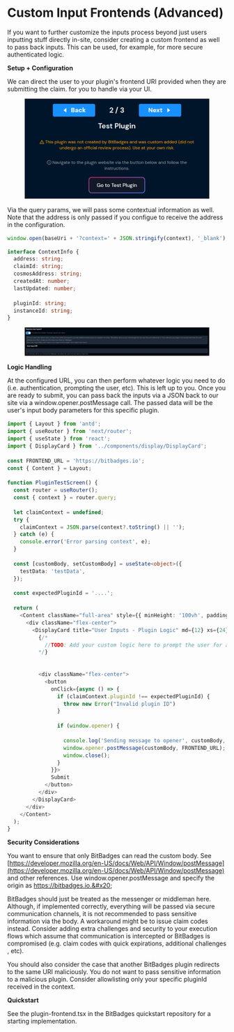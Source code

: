 # Custom Input Frontends (Advanced)

If you want to further customize the inputs process beyond just users inputting stuff directly in-site, consider creating a custom frontend as well to pass back inputs. This can be used, for example, for more secure authenticated logic.



**Setup + Configuration**

We can direct the user to your plugin's frontend URI provided when they are submitting the claim. for you to handle via your UI.

<figure><img src="../../../../.gitbook/assets/image (1) (1) (1) (1) (1) (1) (1) (1) (1) (1) (1) (1) (1) (1).png" alt=""><figcaption></figcaption></figure>



Via the query params, we will pass some contextual information as well. Note that the address is only passed if you configue to receive the address in the configuration.

```typescript
window.open(baseUri + '?context=' + JSON.stringify(context), '_blank');
```

```typescript
interface ContextInfo {
  address: string;
  claimId: string;
  cosmosAddress: string;
  createdAt: number;
  lastUpdated: number;
  
  pluginId: string;
  instanceId: string;
}
```

<figure><img src="../../../../.gitbook/assets/image (102).png" alt=""><figcaption></figcaption></figure>

**Logic Handling**

At the configured URL, you can then perform whatever logic you need to do (i.e. authentication, prompting the user, etc). This is left up to you. Once you are ready to submit, you can pass back the inputs via a JSON back to our site via a window.opener.postMessage call. The passed data will be the user's input body parameters for this specific plugin.



```typescript
import { Layout } from 'antd';
import { useRouter } from 'next/router';
import { useState } from 'react';
import { DisplayCard } from '../components/display/DisplayCard';

const FRONTEND_URL = 'https://bitbadges.io';
const { Content } = Layout;

function PluginTestScreen() {
  const router = useRouter();
  const { context } = router.query;

  let claimContext = undefined;
  try {
    claimContext = JSON.parse(context?.toString() || '');
  } catch (e) {
    console.error('Error parsing context', e);
  }

  const [customBody, setCustomBody] = useState<object>({
    testData: 'testData',
  });

  const expectedPluginId = '....';

  return (
    <Content className="full-area" style={{ minHeight: '100vh', padding: 8 }}>
      <div className="flex-center">
        <DisplayCard title="User Inputs - Plugin Logic" md={12} xs={24} sm={24} style={{ marginTop: '10px' }}>
          {/* 
            //TODO: Add your custom logic here to prompt the user for any additional information required for the claim. 
          */}


          <div className="flex-center">
            <button
              onClick={async () => {
                if (claimContext.pluginId !== expectedPluginId) {
                  throw new Error("Invalid plugin ID")
                }
              
                if (window.opener) {              
                
                  console.log('Sending message to opener', customBody, FRONTEND_URL);
                  window.opener.postMessage(customBody, FRONTEND_URL);
                  window.close();
                }
              }}>
              Submit
            </button>
          </div>
        </DisplayCard>
      </div>
    </Content>
  );
}
```

**Security Considerations**

You want to ensure that only BitBadges can read the custom body. See [https://developer.mozilla.org/en-US/docs/Web/API/Window/postMessage](https://developer.mozilla.org/en-US/docs/Web/API/Window/postMessage) and other references. Use window.opener.postMessage and specify the origin as https://bitbadges.io.&#x20;

BitBadges should just be treated as the messenger or middleman here. Although, if implemented correctly, everything will be passed via secure communication channels,  it is not recommended to pass sensitive information via the body. A workaround might be to issue claim codes instead. Consider adding extra challenges and security to your execution flows which assume that communication is intercepted or BitBadges is compromised (e.g. claim codes with quick expirations, additional challenges , etc).



You should also consider the case that another BitBadges plugin redirects to the same URI maliciously. You do not want to pass sensitive information to a malicious plugin. Consider allowlisting only your specific pluginId received in the context.

**Quickstart**

See the plugin-frontend.tsx in the BitBadges quickstart repository for a starting implementation.
